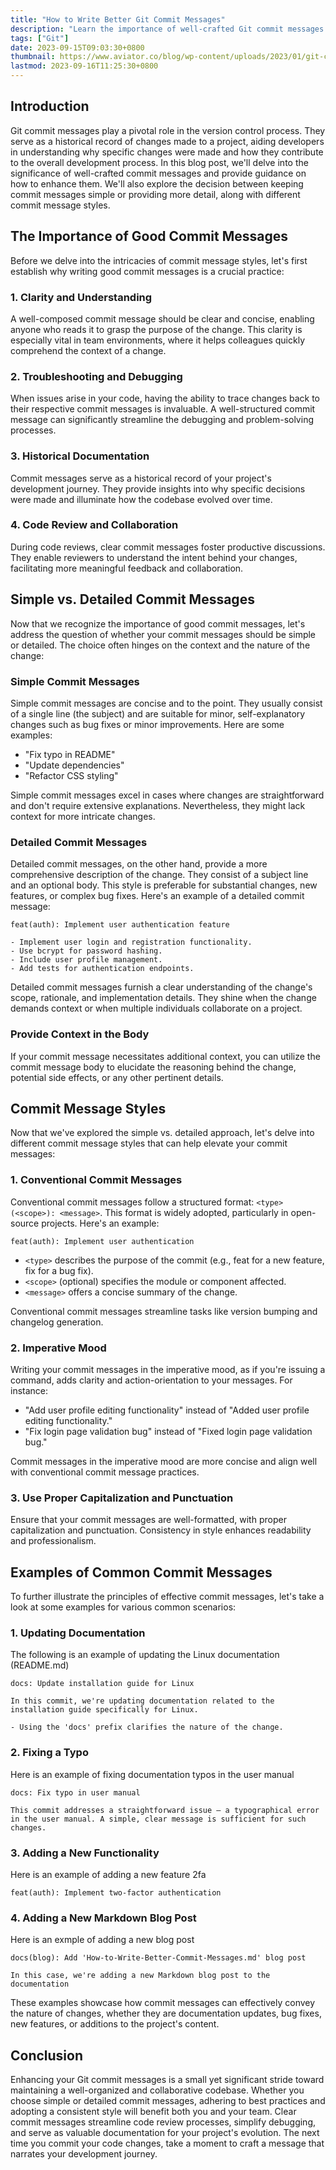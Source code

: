 ```yaml
---
title: "How to Write Better Git Commit Messages"
description: "Learn the importance of well-crafted Git commit messages and discover whether simple or detailed commit messages are right for your projects. Explore various commit message styles and best practices to enhance collaboration and codebase documentation."
tags: ["Git"]
date: 2023-09-15T09:03:30+0800
thumbnail: https://www.aviator.co/blog/wp-content/uploads/2023/01/git-commit.png
lastmod: 2023-09-16T11:25:30+0800
---
```


## Introduction

Git commit messages play a pivotal role in the version control process. They serve as a historical record of changes made to a project, aiding developers in understanding why specific changes were made and how they contribute to the overall development process. In this blog post, we'll delve into the significance of well-crafted commit messages and provide guidance on how to enhance them. We'll also explore the decision between keeping commit messages simple or providing more detail, along with different commit message styles.

## The Importance of Good Commit Messages

Before we delve into the intricacies of commit message styles, let's first establish why writing good commit messages is a crucial practice:

### 1. Clarity and Understanding

A well-composed commit message should be clear and concise, enabling anyone who reads it to grasp the purpose of the change. This clarity is especially vital in team environments, where it helps colleagues quickly comprehend the context of a change.

### 2. Troubleshooting and Debugging

When issues arise in your code, having the ability to trace changes back to their respective commit messages is invaluable. A well-structured commit message can significantly streamline the debugging and problem-solving processes.

### 3. Historical Documentation

Commit messages serve as a historical record of your project's development journey. They provide insights into why specific decisions were made and illuminate how the codebase evolved over time.

### 4. Code Review and Collaboration

During code reviews, clear commit messages foster productive discussions. They enable reviewers to understand the intent behind your changes, facilitating more meaningful feedback and collaboration.

## Simple vs. Detailed Commit Messages

Now that we recognize the importance of good commit messages, let's address the question of whether your commit messages should be simple or detailed. The choice often hinges on the context and the nature of the change:

### Simple Commit Messages

Simple commit messages are concise and to the point. They usually consist of a single line (the subject) and are suitable for minor, self-explanatory changes such as bug fixes or minor improvements. Here are some examples:

- "Fix typo in README"
- "Update dependencies"
- "Refactor CSS styling"

Simple commit messages excel in cases where changes are straightforward and don't require extensive explanations. Nevertheless, they might lack context for more intricate changes.

### Detailed Commit Messages

Detailed commit messages, on the other hand, provide a more comprehensive description of the change. They consist of a subject line and an optional body. This style is preferable for substantial changes, new features, or complex bug fixes. Here's an example of a detailed commit message:

```plaintext
feat(auth): Implement user authentication feature

- Implement user login and registration functionality.
- Use bcrypt for password hashing.
- Include user profile management.
- Add tests for authentication endpoints.
```

Detailed commit messages furnish a clear understanding of the change's scope, rationale, and implementation details. They shine when the change demands context or when multiple individuals collaborate on a project.

### Provide Context in the Body

If your commit message necessitates additional context, you can utilize the commit message body to elucidate the reasoning behind the change, potential side effects, or any other pertinent details.

## Commit Message Styles

Now that we've explored the simple vs. detailed approach, let's delve into different commit message styles that can help elevate your commit messages:

### 1. Conventional Commit Messages

Conventional commit messages follow a structured format: `<type>(<scope>): <message>`. This format is widely adopted, particularly in open-source projects. Here's an example:

```shell
feat(auth): Implement user authentication
```

- `<type>` describes the purpose of the commit (e.g., feat for a new feature, fix for a bug fix).
- `<scope>` (optional) specifies the module or component affected.
- `<message>` offers a concise summary of the change.

Conventional commit messages streamline tasks like version bumping and changelog generation.

### 2. Imperative Mood

Writing your commit messages in the imperative mood, as if you're issuing a command, adds clarity and action-orientation to your messages. For instance:

- "Add user profile editing functionality" instead of "Added user profile editing functionality."
- "Fix login page validation bug" instead of "Fixed login page validation bug."

Commit messages in the imperative mood are more concise and align well with conventional commit message practices.

### 3. Use Proper Capitalization and Punctuation

Ensure that your commit messages are well-formatted, with proper capitalization and punctuation. Consistency in style enhances readability and professionalism.

## Examples of Common Commit Messages

To further illustrate the principles of effective commit messages, let's take a look at some examples for various common scenarios:

### 1. Updating Documentation

The following is an example of updating the Linux documentation (README.md)

```plain
docs: Update installation guide for Linux

In this commit, we're updating documentation related to the installation guide specifically for Linux.

- Using the 'docs' prefix clarifies the nature of the change.
```

### 2. Fixing a Typo

Here is an example of fixing documentation typos in the user manual

```plain
docs: Fix typo in user manual

This commit addresses a straightforward issue — a typographical error in the user manual. A simple, clear message is sufficient for such changes.
```

### 3. Adding a New Functionality

Here is an example of adding a new feature 2fa

```plain
feat(auth): Implement two-factor authentication
```

### 4. Adding a New Markdown Blog Post

Here is an exmple of adding a new blog post

```plain
docs(blog): Add 'How-to-Write-Better-Commit-Messages.md' blog post

In this case, we're adding a new Markdown blog post to the documentation
```

These examples showcase how commit messages can effectively convey the nature of changes, whether they are documentation updates, bug fixes, new features, or additions to the project's content.

## Conclusion

Enhancing your Git commit messages is a small yet significant stride toward maintaining a well-organized and collaborative codebase. Whether you choose simple or detailed commit messages, adhering to best practices and adopting a consistent style will benefit both you and your team. Clear commit messages streamline code review processes, simplify debugging, and serve as valuable documentation for your project's evolution. The next time you commit your code changes, take a moment to craft a message that narrates your development journey.